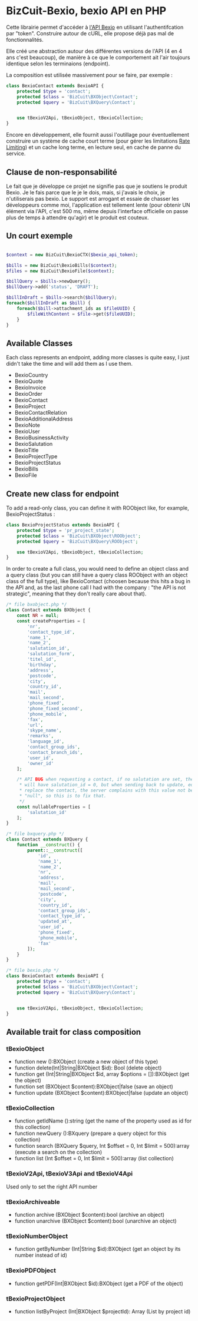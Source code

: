 # BizCuit-Bexio, bexio API en PHP

Cette librairie permet d'accéder à [l'API Bexio](https://docs.bexio.com/) en 
utilisant l'authentifcation par "token". Construire autour de cURL, elle propose
déjà pas mal de fonctionnalités.

Elle créé une abstraction autour des différentes versions de l'API (4 en 4 ans 
c'est beaucoup), de manière à ce que le comportement ait l'air toujours
identique selon les terminaions (endpoint).

La composition est utilisée massivement pour se faire, par exemple :

```php
class BexioContact extends BexioAPI {
	protected $type = 'contact';
	protected $class = 'BizCuit\BXObject\Contact';
	protected $query = 'BizCuit\BXQuery\Contact';


	use tBexioV2Api, tBexioObject, tBexioCollection;
}
```

Encore en développement, elle fournit aussi l'outillage pour éventuellement
construire un système de cache court terme (pour gérer les limitations [Rate Limiting](https://docs.bexio.com/#section/API-basics/Rate-Limiting))
et un cache long terme, en lecture seul, en cache de panne du service.

## Clause de non-responsabilité

Le fait que je développe ce projet ne signifie pas que je soutiens le produit 
Bexio. Je le fais parce que le je le dois, mais, si j'avais le choix,
je n'utiliserais pas bexio. Le support est arrogant et essaie de chasser les 
développeurs comme moi, l'application est tellement lente (pour obtenir 
UN élément via l'API, c'est 500 ms, même depuis l'interface officielle on passe
plus de temps à attendre qu'agir) et le produit est couteux.

## Un court exemple

```php

$context = new BizCuit\BexioCTX($bexio_api_token);

$bills = new BizCuit\BexioBills($context);
$files = new BizCuit\BexioFile($context);

$billQuery = $bills->newQuery();
$billQuery->add('status', 'DRAFT');

$billInDraft = $bills->search($billQuery);
foreach($billInDraft as $bill) {
    foreach($bill->attachment_ids as $fileUUID) {
        $fileWithContent = $file->get($fileUUID);
    }
}
```

## Available Classes

Each class represents an endpoint, adding more classes is quite easy, I just 
didn't take the time and will add them as I use them.

 - BexioCountry
 - BexioQuote
 - BexioInvoice
 - BexioOrder
 - BexioContact
 - BexioProject
 - BexioContactRelation
 - BexioAdditionalAddress
 - BexioNote
 - BexioUser
 - BexioBusinessActivity
 - BexioSalutation
 - BexioTitle
 - BexioProjectType
 - BexioProjectStatus
 - BexioBills
 - BexioFile

## Create new class for endpoint

To add a read-only class, you can define it with ROObject like, for example,
BexioProjectStatus :

```php
class BexioProjectStatus extends BexioAPI {
	protected $type = 'pr_project_state';
	protected $class = 'BizCuit\BXObject\ROObject';
	protected $query = 'BizCuit\BXQuery\ROObject';

	use tBexioV2Api, tBexioObject, tBexioCollection;
}
```
In order to create a full class, you would need to define an object class and 
a query class (but you can still have a query class ROObject with an object 
class of the full type), like BexioContact (choosen because this hits a bug in
the API and, as the last phone call I had with the company : "the API is not
strategic", meaning that they don't really care about that).

```php
/* file bxobject.php */
class Contact extends BXObject {
    const NR = null;
    const createProperties = [
        'nr',
        'contact_type_id',
        'name_1',
        'name_2',
        'salutation_id',
        'salutation_form',
        'titel_id',
        'birthday',
        'address',
        'postcode',
        'city',
        'country_id',
        'mail',
        'mail_second',
        'phone_fixed',
        'phone_fixed_second',
        'phone_mobile',
        'fax',
        'url',
        'skype_name',
        'remarks',
        'language_id',
        'contact_group_ids',
        'contact_branch_ids',
        'user_id',
        'owner_id'
    ];

    /* API BUG when requesting a contact, if no salutation are set, the result
     * will have salutation_id = 0, but when sending back to update, edit or
     * replace the contact, the server complains with this value not being to
     * "null", so this is to fix that.
     */
    const nullableProperties = [
        'salutation_id'
    ];
}

/* file bxquery.php */
class Contact extends BXQuery {
	function __construct() {
		parent::__construct([
			'id',
			'name_1',
			'name_2',
			'nr',
			'address',
			'mail',
			'mail_second',
			'postcode',
			'city',
			'country_id',
			'contact_group_ids',
			'contact_type_id',
			'updated_at',
			'user_id',
			'phone_fixed',
			'phone_mobile',
			'fax'
		]);
	}
}

/* file bexio.php */
class BexioContact extends BexioAPI {
	protected $type = 'contact';
	protected $class = 'BizCuit\BXObject\Contact';
	protected $query = 'BizCuit\BXQuery\Contact';


	use tBexioV2Api, tBexioObject, tBexioCollection;
}
```

## Available trait for class composition

### tBexioObject

 - function new ():BXObject (create a new object of this type)
 - function delete(Int|String|BXObject $id): Bool (delete object)
 - function get (Int|String|BXObject $id, array $options = []):BXObject (get the object)
 - function set (BXObject $content):BXObject|false (save an object)
 - function update (BXObject $content):BXObject|false (update an object)

### tBexioCollection 
 
 - function getIdName ():string (get the name of the property used as id for this collection)
 - function newQuery ():BXquery (prepare a query object for this collection)
 - function search (BXQuery $query, Int $offset = 0, Int $limit = 500):array (execute a search on the collection)
 - function list (Int $offset = 0, Int $limit = 500):array (list collection)

### tBexioV2Api, tBexioV3Api and tBexioV4Api

Used only to set the right API number

### tBexioArchiveable
 - function archive (BXObject $content):bool (archive an object)
 - function unarchive (BXObject $content):bool (unarchive an object)

### tBexioNumberObject
 - function getByNumber (Int|String $id):BXObject (get an object by its number instead of id)

### tBexioPDFObject
 - 	function getPDF(Int|BXObject $id):BXObject (get a PDF of the object)

### tBexioProjectObject
 - function listByProject (Int|BXObject $projectId): Array (List by project id)